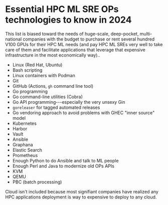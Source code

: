 # Essential HPC ML SRE OPs technologies to know in 2024

This list is biased toward the needs of huge-scale, deep-pocket, multi-national companies with the budget to purchase or rent several hundred V100 GPUs for their HPC ML needs (and pay HPC ML SREs very well to take care of them and facilitate applications that leverage that expensive infrastructure in the most economically way)..

* Linux (Red Hat, Ubuntu)
* Bash scripting
* Linux containers with Podman
* Git
* GitHub (Actions, `gh` command line tool)
* Go programming 
* Go command-line utilities (Cobra)
* Go API programming---especially the very unsexy Gin
* `goreleaser` for tagged automated releases
* Go vendoring approach to avoid problems with GHEC "inner source" model
* Kubernetes
* Harbor
* Vault
* Ansible
* Graphana
* Elastic Search
* Prometheus
* Enough Python to do Ansible and talk to ML people
* Enough Perl and Java to modernize old OPs APIs
* KVM
* QEMU
* PBC (batch processing)

Cloud isn't included because most signifiant companies have realized any HPC applications deployment is way to expensive to deploy to any cloud.

